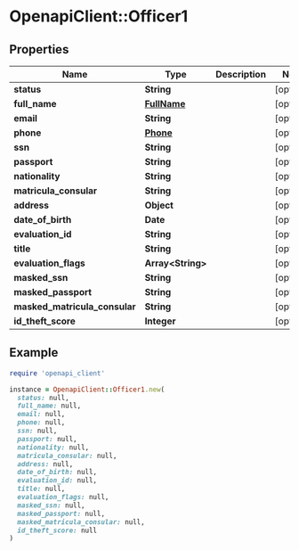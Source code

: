 # OpenapiClient::Officer1

## Properties

| Name | Type | Description | Notes |
| ---- | ---- | ----------- | ----- |
| **status** | **String** |  | [optional] |
| **full_name** | [**FullName**](FullName.md) |  | [optional] |
| **email** | **String** |  | [optional] |
| **phone** | [**Phone**](Phone.md) |  | [optional] |
| **ssn** | **String** |  | [optional] |
| **passport** | **String** |  | [optional] |
| **nationality** | **String** |  | [optional] |
| **matricula_consular** | **String** |  | [optional] |
| **address** | **Object** |  | [optional] |
| **date_of_birth** | **Date** |  | [optional] |
| **evaluation_id** | **String** |  | [optional] |
| **title** | **String** |  | [optional] |
| **evaluation_flags** | **Array&lt;String&gt;** |  | [optional] |
| **masked_ssn** | **String** |  | [optional] |
| **masked_passport** | **String** |  | [optional] |
| **masked_matricula_consular** | **String** |  | [optional] |
| **id_theft_score** | **Integer** |  | [optional] |

## Example

```ruby
require 'openapi_client'

instance = OpenapiClient::Officer1.new(
  status: null,
  full_name: null,
  email: null,
  phone: null,
  ssn: null,
  passport: null,
  nationality: null,
  matricula_consular: null,
  address: null,
  date_of_birth: null,
  evaluation_id: null,
  title: null,
  evaluation_flags: null,
  masked_ssn: null,
  masked_passport: null,
  masked_matricula_consular: null,
  id_theft_score: null
)
```

